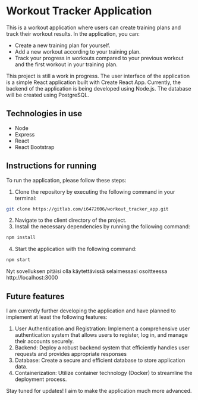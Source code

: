 # Workout Tracker Application
This is a workout application where users can create training plans and track their workout results. In the application, you can:

- Create a new training plan for yourself.
- Add a new workout according to your training plan.
- Track your progress in workouts compared to your previous workout and the first workout in your training plan.

This project is still a work in progress. The user interface of the application is a simple React application built with Create React App. Currently, the backend of the application is being developed using Node.js. The database will be created using PostgreSQL.

## Technologies in use
- Node
- Express
- React
- React Bootstrap

## Instructions for running
To run the application, please follow these steps:

1. Clone the repository by executing the following command in your terminal:
```sh
git clone https://gitlab.com/i6472606/workout_tracker_app.git
```
2. Navigate to the client directory of the project.
3. Install the necessary dependencies by running the following command:
```sh
npm install
```
4. Start the application with the following command:
```sh
npm start
```

Nyt sovelluksen pitäisi olla käytettävissä selaimessasi osoitteessa http://localhost:3000

## Future features
I am currently further developing the application and have planned to implement at least the following features:
1. User Authentication and Registration: Implement a comprehensive user authentication system that allows users to register, log in, and manage their accounts securely. 
2. Backend: Deploy a robust backend system that efficiently handles user requests and provides appropriate responses
3. Database: Create a secure and efficient database to store application data. 
4. Containerization: Utilize container technology (Docker) to streamline the deployment process.

Stay tuned for updates! I aim to make the application much more advanced.






